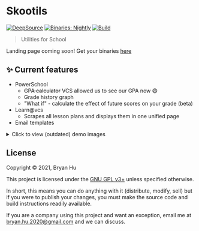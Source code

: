 # Skootils

[![DeepSource](https://deepsource.io/gh/ThatXliner/skootils.svg/?label=active+issues&show_trend=true&token=u1bC2s_2GPOsIJJOEL9QsePh)](https://deepsource.io/gh/ThatXliner/skootils/?ref=repository-badge) [![Binaries: Nightly](https://img.shields.io/badge/binaries-nightly-blueviolet)](https://nightly.link/ThatXliner/skootils/workflows/build/main) [![Build](https://github.com/ThatXliner/skootils/actions/workflows/build.yml/badge.svg)](https://github.com/ThatXliner/skootils/actions/workflows/build.yml)

> Utilities for School

Landing page coming soon! Get your binaries [here](https://nightly.link/ThatXliner/skootils/workflows/build/main)

## :sparkles: Current features

- PowerSchool
  - ~~GPA calculator~~ VCS allowed us to see our GPA now :smile:
  - Grade history graph
  - "What if" - calculate the effect of future scores on your grade (beta)
- Learn@vcs
  - Scrapes all lesson plans and displays them in one unified page
- Email templates

<details>

<summary>Click to view (outdated) demo images</summary>

![](./demo/skootils.png)
![](./demo/skootils2.png)
![](./demo/skootils3.png)
![](./demo/skootils4.png)
![](./demo/skootils5.png)
![](./demo/skootils6.png)
![](./demo/skootils7.png)

</details>

## License

Copyright © 2021, Bryan Hu

This project is licensed under the [GNU GPL v3+](./COPYING) unless specified otherwise.

In short, this means you can do anything with it (distribute, modify, sell) but if you were to publish your changes, you must make the source code and build instructions readily available.

If you are a company using this project and want an exception, email me at [bryan.hu.2020@gmail.com](mailto:bryan.hu.2020@gmail.com) and we can discuss.
